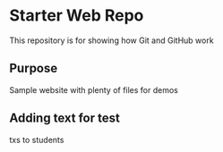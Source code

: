 # Starter Web Repo

This repository is for showing how Git and GitHub work

## Purpose

Sample website with plenty of files for demos

## Adding text for test
txs to students